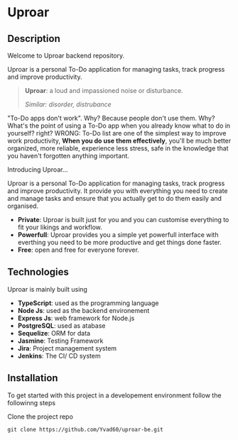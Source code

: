 # Uproar
## Description 
Welcome to Uproar backend repository.

Uproar is a personal To-Do application for managing tasks, track progress and improve productivity.

> **Uproar**: a loud and impassioned noise or disturbance.
> 
> _Similar: disorder, distrubance_

"To-Do apps don't work". Why? Because people don't use them. Why? What's the point of using a To-Do app when you already know what to do in yourself? right? WRONG:
To-Do list are one of the simplest way to improve work productivity, **When you do use them effectively**, you'll be much better organized, more reliable, experience less stress, safe in the knowledge that you haven't forgotten anything important.

Introducing Uproar...

Uproar is a personal To-Do application for managing tasks, track progress and improve productivity. It provide you with everything you need to create and manage tasks and ensure that you actually get to do them easily and organised.

- **Private**: Uproar is built just for you and you can customise everything to fit your likings and workflow.
- **Powerfull**: Uproar provides you a simple yet powerfull interface with everthing you need to be more productive and get things done faster.
- **Free**: open and free for everyone forever.


## Technologies

Uproar is mainly built using  

- **TypeScript**: used as the programming language
- **Node Js**: used as the backend environement
- **Express Js**: web framework for Node.js
- **PostgreSQL**: used as atabase 
- **Sequelize**: ORM for data
- **Jasmine**: Testing Framework
- **Jira**: Project management system 
- **Jenkins**: The CI/ CD system 


## Installation 

To get started with this project in a developement environment follow the followinng steps


Clone the project repo 
```
git clone https://github.com/Yvad60/uproar-be.git
```